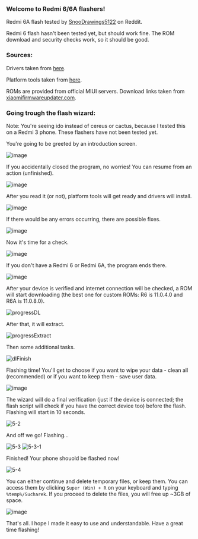 ### Welcome to Redmi 6/6A flashers!

Redmi 6A flash tested by [SnooDrawings5122](https://www.reddit.com/u/SnooDrawings5122) on Reddit.

Redmi 6 flash hasn't been tested yet, but should work fine. The ROM download and security checks work, so it should be good.

### Sources:

Drivers taken from [here](https://github.com/DataStream3/15-Seconds-ADB-Installer-Reborn/tree/master/driver).

Platform tools taken from [here](https://developer.android.com/studio/releases/platform-tools).

ROMs are provided from official MIUI servers. Download links taken from [xiaomifirmwareupdater.com](https://xiaomifirmwareupdater.com).

### Going trough the flash wizard:

Note: You're seeing ido instead of cereus or cactus, because I tested this on a Redmi 3 phone. These flashers have not been tested yet.

You're going to be greeted by an introduction screen.

![image](https://user-images.githubusercontent.com/31042508/179199873-8bdd6198-e060-47a5-9133-8b41e29636b8.png)

If you accidentally closed the program, no worries! You can resume from an action (unfinished).

![image](https://user-images.githubusercontent.com/31042508/179200062-eb0405a0-4d00-4b43-ac0f-36a82bb636cd.png)

After you read it (or not), platform tools will get ready and drivers will install.

![image](https://user-images.githubusercontent.com/31042508/179200188-4f102ae7-7c1c-4da1-8fde-3cd9b67c5255.png)

If there would be any errors occurring, there are possible fixes.

![image](https://user-images.githubusercontent.com/31042508/179200383-647f4215-a935-4dc1-b4c2-22577c710ec6.png)

Now it's time for a check.

![image](https://user-images.githubusercontent.com/31042508/179202200-75328b78-73e5-4776-9392-c48545e9f6e2.png)

If you don't have a Redmi 6 or Redmi 6A, the program ends there.

![image](https://user-images.githubusercontent.com/31042508/179201890-7d475549-ed72-47be-a429-16286f877de3.png)

After your device is verified and internet connection will be checked, a ROM will start downloading (the best one for custom ROMs: R6 is 11.0.4.0 and R6A is 11.0.8.0).

![progressDL](https://user-images.githubusercontent.com/31042508/180451119-fd086210-94a3-470d-9c80-633a279a3a33.png)

After that, it will extract.

![progressExtract](https://user-images.githubusercontent.com/31042508/180451249-ddede633-38f8-444f-bd2f-f0d80bb59bc9.png)

Then some additional tasks.

![dlFinish](https://user-images.githubusercontent.com/31042508/180451369-700a5da7-2875-4d6c-a5ea-fa9fbe1c4b02.png)

Flashing time! You'll get to choose if you want to wipe your data - clean all (recommended) or if you want to keep them - save user data.

![image](https://user-images.githubusercontent.com/31042508/179205684-7363dd9f-65ad-4478-aaaa-e3dc18706c24.png)

The wizard will do a final verification (just if the device is connected; the flash script will check if you have the correct device too) before the flash. Flashing will start in 10 seconds.

![5-2](https://user-images.githubusercontent.com/31042508/176513590-2855ff08-9c90-4428-a56e-b274b6f32baf.png)

And off we go! Flashing...

![5-3](https://user-images.githubusercontent.com/31042508/176513670-1545d8ac-8442-4c8e-a145-0799b89937a0.png)
![5-3-1](https://user-images.githubusercontent.com/31042508/176513725-72626ac2-7262-4e44-8cac-d5eff13a781b.png)

Finished! Your phone shouold be flashed now!

![5-4](https://user-images.githubusercontent.com/31042508/176513890-50c0661d-0731-4c2f-9f5a-46e967db1a3b.png)

You can either continue and delete temporary files, or keep them. You can access them by clicking `Super (Win) + R` on your keyboard and typing `%temp%/Sucharek`.
If you proceed to delete the files, you will free up ~3GB of space.

![image](https://user-images.githubusercontent.com/31042508/179205978-f4aad528-a6b6-4831-93bc-ea8a4ed4b348.png)


That's all. I hope I made it easy to use and understandable.
Have a great time flashing!
